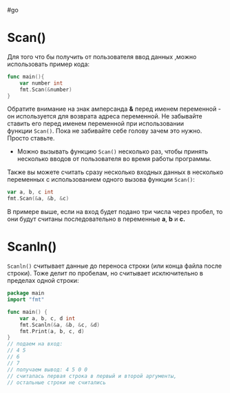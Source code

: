 #go  

# Scan()

Для того что бы получить от пользователя ввод данных ,можно использовать пример кода:

```go
func main(){
	var number int 
	fmt.Scan(&number)
}
```


Обратите внимание на знак амперсанда **&** перед именем переменной - он используется для возврата адреса переменной. Не забывайте ставить его перед именем переменной при использовании функции `Scan()`. Пока не забивайте себе голову зачем это нужно. Просто ставьте.

- Можно вызывать функцию `Scan()` несколько раз, чтобы принять несколько вводов от пользователя во время работы программы.

Также вы можете считать сразу несколько входных данных в несколько переменных с использованием одного вызова функции `Scan()`:

```go
var a, b, c int
fmt.Scan(&a, &b, &c)
```

В примере выше, если на вход будет подано три числа через пробел, то они будут считаны последовательно в переменные **a**, **b** и **c.**

# Scanln()

`Scanln()` считывает данные до переноса строки (или конца файла после строки). Тоже делит по пробелам, но считывает исключительно в пределах одной строки:

```go
package main 
import "fmt" 

func main() { 
	var a, b, c, d int 
	fmt.Scanln(&a, &b, &c, &d) 
	fmt.Print(a, b, c, d) 
} 
// подаем на вход: 
// 4 5 
// 6 
// 7 
// получаем вывод: 4 5 0 0 
// считалась первая строка в первый и второй аргументы, 
// остальные строки не считались
```